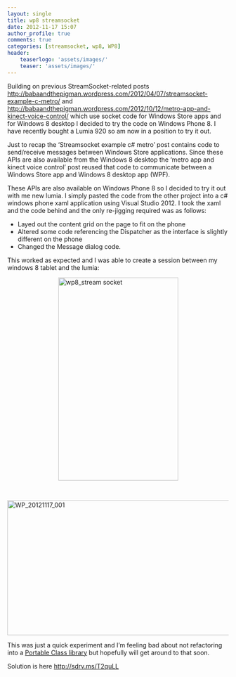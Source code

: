 ```yaml
---
layout: single
title: wp8 streamsocket
date: 2012-11-17 15:07
author_profile: true
comments: true
categories: [streamsocket, wp8, WP8]
header:
    teaserlogo: 'assets/images/'
    teaser: 'assets/images/'
---
```

<p>Building on previous StreamSocket-related posts <a title="http://babaandthepigman.wordpress.com/2012/04/07/streamsocket-example-c-metro/" href="http://babaandthepigman.wordpress.com/2012/04/07/streamsocket-example-c-metro/">http://babaandthepigman.wordpress.com/2012/04/07/streamsocket-example-c-metro/</a> and <a title="http://babaandthepigman.wordpress.com/2012/10/12/metro-app-and-kinect-voice-control/" href="http://babaandthepigman.wordpress.com/2012/10/12/metro-app-and-kinect-voice-control/">http://babaandthepigman.wordpress.com/2012/10/12/metro-app-and-kinect-voice-control/</a> which use socket code for Windows Store apps and for Windows 8 desktop I decided to try the code on Windows Phone 8. I have recently bought a Lumia 920 so am now in a position to try it out.</p>  <p>Just to recap the ‘Streamsocket example c# metro’ post contains code to send/receive messages between Windows Store applications. Since these APIs are also available from the Windows 8 desktop the ‘metro app and kinect voice control’ post reused that code to communicate between a Windows Store app and Windows 8 desktop app (WPF).</p>  <p>These APIs are also available on Windows Phone 8 so I decided to try it out with me new lumia. I simply pasted the code from the other project into a c# windows phone xaml application using Visual Studio 2012. I took the xaml and the code behind and the only re-jigging required was as follows:</p>  <ul>   <li>Layed out the content grid on the page to fit on the phone</li>    <li>Altered some code referencing the Dispatcher as the interface is slightly different on the phone</li>    <li>Changed the Message dialog code.</li> </ul>  <p>This worked as expected and I was able to create a session between my windows 8 tablet and the lumia:</p>  <p><a href="http://peted.azurewebsites.net/wp-content/uploads/2012/11/wp8_stream-socket.png"><img title="wp8_stream socket" style="border-top:0;border-right:0;background-image:none;border-bottom:0;float:none;padding-top:0;padding-left:0;margin-left:auto;border-left:0;display:block;padding-right:0;margin-right:auto;" border="0" alt="wp8_stream socket" src="http://peted.azurewebsites.net/wp-content/uploads/2012/11/wp8_stream-socket_thumb.png" width="273" height="462" /></a></p>  <p>&#160;</p>  <p><a href="http://peted.azurewebsites.net/wp-content/uploads/2012/11/wp_20121117_001.jpg"><img title="WP_20121117_001" style="border-top:0;border-right:0;background-image:none;border-bottom:0;float:none;padding-top:0;padding-left:0;margin-left:auto;border-left:0;display:block;padding-right:0;margin-right:auto;" border="0" alt="WP_20121117_001" src="http://peted.azurewebsites.net/wp-content/uploads/2012/11/wp_20121117_001_thumb.jpg" width="524" height="307" /></a></p>  <p>This was just a quick experiment and I’m feeling bad about not refactoring into a <a href="http://msdn.microsoft.com/en-us/library/gg597391.aspx" target="_blank">Portable Class library</a> but hopefully will get around to that soon.</p>  <p>Solution is here <a title="http://sdrv.ms/T2quLL" href="http://sdrv.ms/T2quLL">http://sdrv.ms/T2quLL</a></p>
